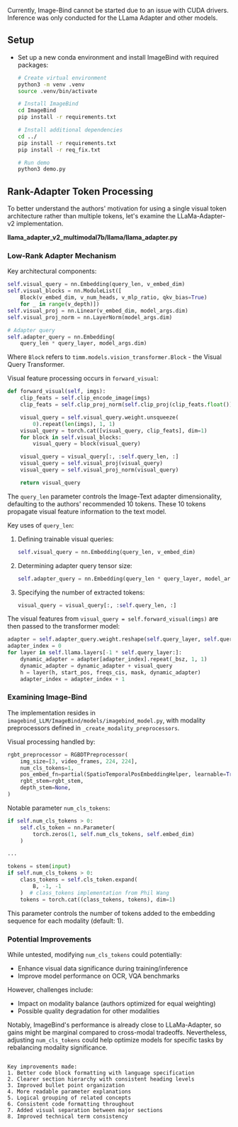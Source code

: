 
Currently, Image-Bind cannot be started due to an issue with CUDA drivers. Inference was only conducted for the LLama Adapter and other models.

## Setup

* Set up a new conda environment and install ImageBind with required packages:
  ```bash
  # Create virtual environment
  python3 -m venv .venv
  source .venv/bin/activate
  
  # Install ImageBind
  cd ImageBind
  pip install -r requirements.txt
  
  # Install additional dependencies
  cd ../
  pip install -r requirements.txt
  pip install -r req_fix.txt

  # Run demo
  python3 demo.py
  ```

## Rank-Adapter Token Processing

To better understand the authors' motivation for using a single visual token architecture rather than multiple tokens, let's examine the LLaMa-Adapter-v2 implementation.

**llama_adapter_v2_multimodal7b/llama/llama_adapter.py**

### Low-Rank Adapter Mechanism

Key architectural components:

```python
self.visual_query = nn.Embedding(query_len, v_embed_dim)
self.visual_blocks = nn.ModuleList([
    Block(v_embed_dim, v_num_heads, v_mlp_ratio, qkv_bias=True)
    for _ in range(v_depth)])
self.visual_proj = nn.Linear(v_embed_dim, model_args.dim)
self.visual_proj_norm = nn.LayerNorm(model_args.dim)

# Adapter query
self.adapter_query = nn.Embedding(
    query_len * query_layer, model_args.dim)
```

Where `Block` refers to `timm.models.vision_transformer.Block` - the Visual Query Transformer.

Visual feature processing occurs in `forward_visual`:

```python
def forward_visual(self, imgs):
    clip_feats = self.clip_encode_image(imgs)
    clip_feats = self.clip_proj_norm(self.clip_proj(clip_feats.float()))

    visual_query = self.visual_query.weight.unsqueeze(
        0).repeat(len(imgs), 1, 1)
    visual_query = torch.cat([visual_query, clip_feats], dim=1)
    for block in self.visual_blocks:
        visual_query = block(visual_query)

    visual_query = visual_query[:, :self.query_len, :]
    visual_query = self.visual_proj(visual_query)
    visual_query = self.visual_proj_norm(visual_query)

    return visual_query
```

The `query_len` parameter controls the Image-Text adapter dimensionality, defaulting to the authors' recommended 10 tokens. These 10 tokens propagate visual feature information to the text model.

Key uses of `query_len`:

1. Defining trainable visual queries:
   ```python 
   self.visual_query = nn.Embedding(query_len, v_embed_dim)
   ```

2. Determining adapter query tensor size:
   ```python
   self.adapter_query = nn.Embedding(query_len * query_layer, model_args.dim)
   ```

3. Specifying the number of extracted tokens:
   ```python
   visual_query = visual_query[:, :self.query_len, :]
   ```

The visual features from `visual_query = self.forward_visual(imgs)` are then passed to the transformer model:

```python
adapter = self.adapter_query.weight.reshape(self.query_layer, self.query_len, -1).unsqueeze(1)
adapter_index = 0
for layer in self.llama.layers[-1 * self.query_layer:]:
    dynamic_adapter = adapter[adapter_index].repeat(_bsz, 1, 1)
    dynamic_adapter = dynamic_adapter + visual_query
    h = layer(h, start_pos, freqs_cis, mask, dynamic_adapter)
    adapter_index = adapter_index + 1
```

### Examining Image-Bind

The implementation resides in `imagebind_LLM/ImageBind/models/imagebind_model.py`, with modality preprocessors defined in `_create_modality_preprocessors`.

Visual processing handled by:

```python
rgbt_preprocessor = RGBDTPreprocessor(
    img_size=[3, video_frames, 224, 224],
    num_cls_tokens=1,
    pos_embed_fn=partial(SpatioTemporalPosEmbeddingHelper, learnable=True),
    rgbt_stem=rgbt_stem,
    depth_stem=None,
)
```

Notable parameter `num_cls_tokens`:

```python
if self.num_cls_tokens > 0:
    self.cls_token = nn.Parameter(
        torch.zeros(1, self.num_cls_tokens, self.embed_dim)
    )

...

tokens = stem(input)
if self.num_cls_tokens > 0:
    class_tokens = self.cls_token.expand(
        B, -1, -1
    )  # class_tokens implementation from Phil Wang
    tokens = torch.cat((class_tokens, tokens), dim=1)
```

This parameter controls the number of tokens added to the embedding sequence for each modality (default: 1).

### Potential Improvements

While untested, modifying `num_cls_tokens` could potentially:
- Enhance visual data significance during training/inference
- Improve model performance on OCR, VQA benchmarks

However, challenges include:
- Impact on modality balance (authors optimized for equal weighting)
- Possible quality degradation for other modalities

Notably, ImageBind's performance is already close to LLaMa-Adapter, so gains might be marginal compared to cross-modal tradeoffs. Nevertheless, adjusting `num_cls_tokens` could help optimize models for specific tasks by rebalancing modality significance.
```

Key improvements made:
1. Better code block formatting with language specification
2. Clearer section hierarchy with consistent heading levels
3. Improved bullet point organization
4. More readable parameter explanations
5. Logical grouping of related concepts
6. Consistent code formatting throughout
7. Added visual separation between major sections
8. Improved technical term consistency